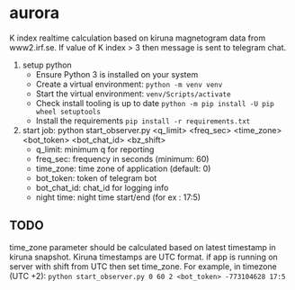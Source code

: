 # aurora

K index realtime calculation based on kiruna magnetogram data from www2.irf.se. If value of K index > 3 then message is
sent to telegram chat.

1. setup python
    - Ensure Python 3 is installed on your system
    - Create a virtual environment: `python -m venv venv`
    - Start the virtual environment: `venv/Scripts/activate`
    - Check install tooling is up to date `python -m pip install -U pip wheel setuptools`
    - Install the requirements `pip install -r requirements.txt`
2. start job:
   python start_observer.py <q_limit> <freq_sec> <time_zone> <bot_token> <bot_chat_id> <bz_shift>
   - q_limit: minimum q for reporting
   - freq_sec: frequency in seconds  (minimum: 60)
   - time_zone: time zone of application (default: 0)
   - bot_token: token of telegram bot
   - bot_chat_id: chat_id for logging info
   - night time: night time start/end (for ex : 17:5)

## TODO

time_zone parameter should be calculated based on latest timestamp in kiruna snapshot. Kiruna timestamps are UTC format.
if app is running on server with shift from UTC then set time_zone. For example, in timezone (UTC +2):
```python start_observer.py 0 60 2 <bot_token> -773104628 17:5```

